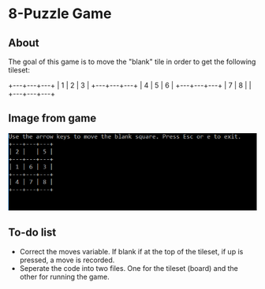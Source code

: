 # 8-Puzzle Game
## About
The goal of this game is to move the "blank" tile in order to get the following tileset:

+---+---+---+
| 1 | 2 | 3 |
+---+---+---+
| 4 | 5 | 6 |
+---+---+---+
| 7 | 8 |   |
+---+---+---+

## Image from game
![sample game image](8_puzzle_img.png)

## To-do list
- Correct the moves variable. If blank if at the top of the tileset, if up is pressed, a move is recorded.
- Seperate the code into two files. One for the tileset (board) and the other for running the game.